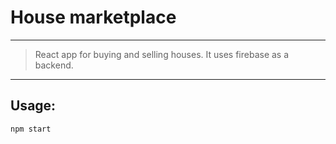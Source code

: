 # House marketplace
---
>React app for buying and selling houses. It uses firebase as a backend.
---
## Usage:
`npm start`
